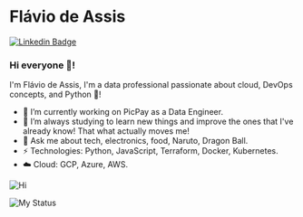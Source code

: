 # Flávio de Assis
[![Linkedin Badge](https://img.shields.io/badge/-flaviodeassis-blue?style=flat-square&logo=Linkedin&logoColor=white&link=https://www.linkedin.com/in/flaviodeassis/)](https://www.linkedin.com/in/flaviodeassis/)

### Hi everyone 🙋! 

I'm Flávio de Assis, I'm a data professional passionate about cloud, DevOps concepts, and Python 🐍!

- 🔭 I’m currently working on PicPay as a Data Engineer.
- 🌱 I’m always studying to learn new things and improve the ones that I've already know! That what actually moves me! 
- 💬 Ask me about tech, electronics, food, Naruto, Dragon Ball.
- ⚡ Technologies: Python, JavaScript, Terraform, Docker, Kubernetes.
- ☁️ Cloud: GCP, Azure, AWS.

![Hi](https://i.imgur.com/crrMNCRt.gif)

![My Status](https://github-readme-stats.vercel.app/api?username=flavio-assis&show_icons=true&theme=merko)
